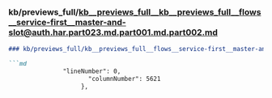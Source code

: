 ### kb/previews_full/kb__previews_full__kb__previews_full__flows__service-first__master-and-slot@auth.har.part023.md.part001.md.part002.md

```md
### kb/previews_full/kb__previews_full__flows__service-first__master-and-slot@auth.har.part023.md.part001.md (part 002)

```md
               "lineNumber": 0,
                      "columnNumber": 5621
                    },
```

```

```
